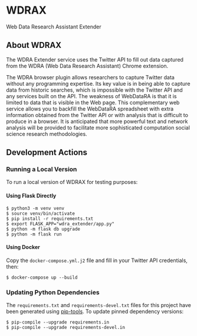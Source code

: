 # WDRAX
Web Data Research Assistant Extender


## About WDRAX

The WDRA Extender service uses the Twitter API to fill out data captured from the WDRA (Web Data Research Assistant) Chrome extension.

The WDRA browser plugin allows researchers to capture Twitter data without any programming expertise.
Its key value is in being able to capture data from historic searches, which is impossible with the Twitter API and any services built on the API.
The weakness of WebDataRA is that it is limited to data that is visible in the Web page.
This complementary web service allows you to backfill the WebDataRA spreadsheet with extra information obtained from the Twitter API or with analysis that is difficult to produce in a browser.
It is anticipated that more powerful text and network analysis will be provided to facilitate more sophisticated computation social science research methodologies.


## Development Actions

### Running a Local Version

To run a local version of WDRAX for testing purposes:


#### Using Flask Directly

```
$ python3 -m venv venv
$ source venv/bin/activate
$ pip install -r requirements.txt
$ export FLASK_APP="wdra_extender/app.py"
$ python -m flask db upgrade
$ python -m flask run
```

#### Using Docker

Copy the `docker-compose.yml.j2` file and fill in your Twitter API credentials, then:

```
$ docker-compose up --build
```


### Updating Python Dependencies

The `requirements.txt` and `requirements-devel.txt` files for this project have been generated using [pip-tools](https://github.com/jazzband/pip-tools).
To update pinned dependency versions:

```
$ pip-compile --upgrade requirements.in
$ pip-compile --upgrade requirements-devel.in
```
